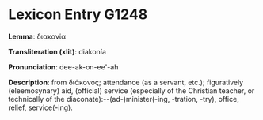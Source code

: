 # Lexicon Entry G1248

**Lemma**: διακονία

**Transliteration (xlit)**: diakonía

**Pronunciation**: dee-ak-on-ee'-ah

**Description**:
from διάκονος; attendance (as a servant, etc.); figuratively (eleemosynary) aid, (official) service (especially of the Christian teacher, or technically of the diaconate):--(ad-)minister(-ing, -tration, -try), office, relief, service(-ing).

